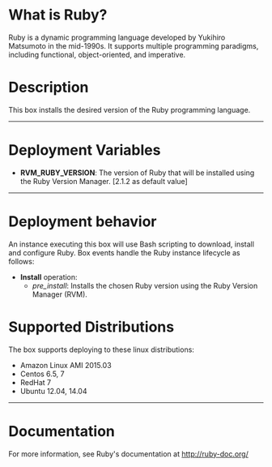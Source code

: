 # What is Ruby?
Ruby is a dynamic programming language developed by Yukihiro Matsumoto in the mid-1990s. It supports multiple programming paradigms, including functional, object-oriented, and imperative.

# Description
This box installs the desired version of the Ruby programming language.

***

# Deployment Variables
*   **RVM_RUBY_VERSION**: The version of Ruby that will be installed using the Ruby Version Manager. [2.1.2 as default value]

***

# Deployment behavior
An instance executing this box will use Bash scripting to download, install and configure Ruby. Box events handle the Ruby instance lifecycle as follows:

+ **Install** operation:
    * *pre_install*: Installs the chosen Ruby version using the Ruby Version Manager (RVM).


# Supported Distributions
The box supports deploying to these linux distributions:

* Amazon Linux AMI 2015.03
* Centos 6.5, 7
* RedHat 7
* Ubuntu 12.04, 14.04

***

# Documentation
For more information, see Ruby's documentation at http://ruby-doc.org/
